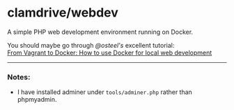 # clamdrive/webdev

A simple PHP web development environment running on Docker.

You should maybe go through _@osteel's_ excellent tutorial:    
[From Vagrant to Docker: How to use Docker for local web development](http://blog.osteel.me/posts/2015/12/18/from-vagrant-to-docker-how-to-use-docker-for-local-web-development.html)

---

### Notes:

* I have installed adminer under `tools/adminer.php` rather than phpmyadmin.